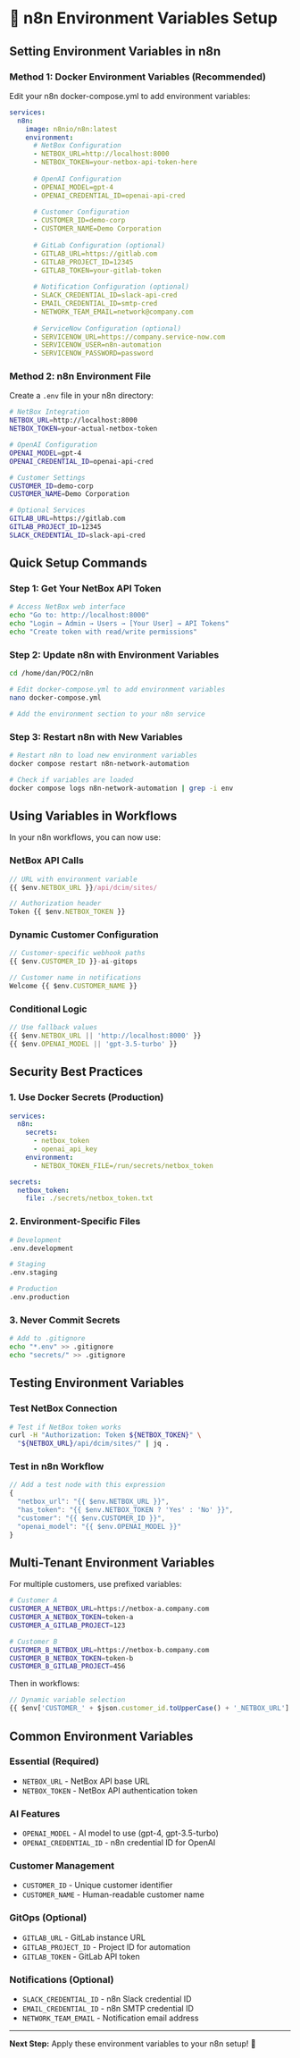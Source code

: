 # 🔧 n8n Environment Variables Setup

## Setting Environment Variables in n8n

### Method 1: Docker Environment Variables (Recommended)

Edit your n8n docker-compose.yml to add environment variables:

```yaml
services:
  n8n:
    image: n8nio/n8n:latest
    environment:
      # NetBox Configuration
      - NETBOX_URL=http://localhost:8000
      - NETBOX_TOKEN=your-netbox-api-token-here
      
      # OpenAI Configuration
      - OPENAI_MODEL=gpt-4
      - OPENAI_CREDENTIAL_ID=openai-api-cred
      
      # Customer Configuration
      - CUSTOMER_ID=demo-corp
      - CUSTOMER_NAME=Demo Corporation
      
      # GitLab Configuration (optional)
      - GITLAB_URL=https://gitlab.com
      - GITLAB_PROJECT_ID=12345
      - GITLAB_TOKEN=your-gitlab-token
      
      # Notification Configuration (optional)
      - SLACK_CREDENTIAL_ID=slack-api-cred
      - EMAIL_CREDENTIAL_ID=smtp-cred
      - NETWORK_TEAM_EMAIL=network@company.com
      
      # ServiceNow Configuration (optional)
      - SERVICENOW_URL=https://company.service-now.com
      - SERVICENOW_USER=n8n-automation
      - SERVICENOW_PASSWORD=password
```

### Method 2: n8n Environment File

Create a `.env` file in your n8n directory:

```bash
# NetBox Integration
NETBOX_URL=http://localhost:8000
NETBOX_TOKEN=your-actual-netbox-token

# OpenAI Configuration  
OPENAI_MODEL=gpt-4
OPENAI_CREDENTIAL_ID=openai-api-cred

# Customer Settings
CUSTOMER_ID=demo-corp
CUSTOMER_NAME=Demo Corporation

# Optional Services
GITLAB_URL=https://gitlab.com
GITLAB_PROJECT_ID=12345
SLACK_CREDENTIAL_ID=slack-api-cred
```

## Quick Setup Commands

### Step 1: Get Your NetBox API Token
```bash
# Access NetBox web interface
echo "Go to: http://localhost:8000"
echo "Login → Admin → Users → [Your User] → API Tokens"
echo "Create token with read/write permissions"
```

### Step 2: Update n8n with Environment Variables
```bash
cd /home/dan/POC2/n8n

# Edit docker-compose.yml to add environment variables
nano docker-compose.yml

# Add the environment section to your n8n service
```

### Step 3: Restart n8n with New Variables
```bash
# Restart n8n to load new environment variables
docker compose restart n8n-network-automation

# Check if variables are loaded
docker compose logs n8n-network-automation | grep -i env
```

## Using Variables in Workflows

In your n8n workflows, you can now use:

### NetBox API Calls
```javascript
// URL with environment variable
{{ $env.NETBOX_URL }}/api/dcim/sites/

// Authorization header
Token {{ $env.NETBOX_TOKEN }}
```

### Dynamic Customer Configuration
```javascript
// Customer-specific webhook paths
{{ $env.CUSTOMER_ID }}-ai-gitops

// Customer name in notifications
Welcome {{ $env.CUSTOMER_NAME }}
```

### Conditional Logic
```javascript
// Use fallback values
{{ $env.NETBOX_URL || 'http://localhost:8000' }}
{{ $env.OPENAI_MODEL || 'gpt-3.5-turbo' }}
```

## Security Best Practices

### 1. Use Docker Secrets (Production)
```yaml
services:
  n8n:
    secrets:
      - netbox_token
      - openai_api_key
    environment:
      - NETBOX_TOKEN_FILE=/run/secrets/netbox_token

secrets:
  netbox_token:
    file: ./secrets/netbox_token.txt
```

### 2. Environment-Specific Files
```bash
# Development
.env.development

# Staging  
.env.staging

# Production
.env.production
```

### 3. Never Commit Secrets
```bash
# Add to .gitignore
echo "*.env" >> .gitignore
echo "secrets/" >> .gitignore
```

## Testing Environment Variables

### Test NetBox Connection
```bash
# Test if NetBox token works
curl -H "Authorization: Token ${NETBOX_TOKEN}" \
  "${NETBOX_URL}/api/dcim/sites/" | jq .
```

### Test in n8n Workflow
```javascript
// Add a test node with this expression
{
  "netbox_url": "{{ $env.NETBOX_URL }}",
  "has_token": "{{ $env.NETBOX_TOKEN ? 'Yes' : 'No' }}",
  "customer": "{{ $env.CUSTOMER_ID }}",
  "openai_model": "{{ $env.OPENAI_MODEL }}"
}
```

## Multi-Tenant Environment Variables

For multiple customers, use prefixed variables:

```bash
# Customer A
CUSTOMER_A_NETBOX_URL=https://netbox-a.company.com
CUSTOMER_A_NETBOX_TOKEN=token-a
CUSTOMER_A_GITLAB_PROJECT=123

# Customer B  
CUSTOMER_B_NETBOX_URL=https://netbox-b.company.com
CUSTOMER_B_NETBOX_TOKEN=token-b
CUSTOMER_B_GITLAB_PROJECT=456
```

Then in workflows:
```javascript
// Dynamic variable selection
{{ $env['CUSTOMER_' + $json.customer_id.toUpperCase() + '_NETBOX_URL'] }}
```

## Common Environment Variables

### Essential (Required)
- `NETBOX_URL` - NetBox API base URL
- `NETBOX_TOKEN` - NetBox API authentication token

### AI Features  
- `OPENAI_MODEL` - AI model to use (gpt-4, gpt-3.5-turbo)
- `OPENAI_CREDENTIAL_ID` - n8n credential ID for OpenAI

### Customer Management
- `CUSTOMER_ID` - Unique customer identifier
- `CUSTOMER_NAME` - Human-readable customer name

### GitOps (Optional)
- `GITLAB_URL` - GitLab instance URL
- `GITLAB_PROJECT_ID` - Project ID for automation
- `GITLAB_TOKEN` - GitLab API token

### Notifications (Optional)
- `SLACK_CREDENTIAL_ID` - n8n Slack credential ID
- `EMAIL_CREDENTIAL_ID` - n8n SMTP credential ID
- `NETWORK_TEAM_EMAIL` - Notification email address

---

**Next Step:** Apply these environment variables to your n8n setup! 🚀
